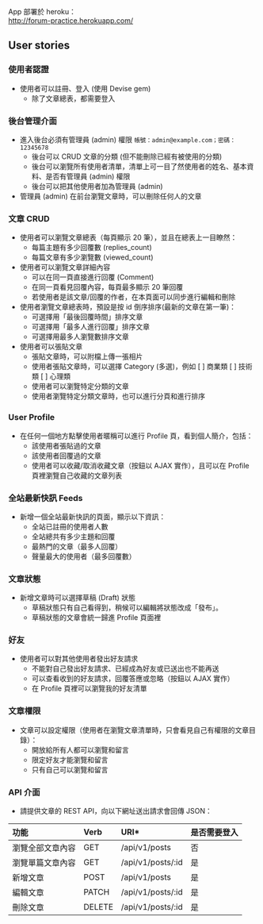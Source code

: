 App 部署於 heroku：  
http://forum-practice.herokuapp.com/

## User stories
### 使用者認證
- 使用者可以註冊、登入 (使用 Devise gem)
  - 除了文章總表，都需要登入

### 後台管理介面
- 進入後台必須有管理員 (admin) 權限
`帳號：admin@example.com；密碼：12345678`
  - 後台可以 CRUD 文章的分類 (但不能刪除已經有被使用的分類)
  - 後台可以瀏覽所有使用者清單，清單上可一目了然使用者的姓名、基本資料、是否有管理員 (admin) 權限
  - 後台可以把其他使用者加為管理員 (admin)
- 管理員 (admin) 在前台瀏覽文章時，可以刪除任何人的文章

### 文章 CRUD
- 使用者可以瀏覽文章總表（每頁顯示 20 筆），並且在總表上一目瞭然：
  - 每篇主題有多少回覆數 (replies_count)
  - 每篇文章有多少瀏覽數 (viewed_count)
- 使用者可以瀏覽文章詳細內容
  - 可以在同一頁直接進行回覆 (Comment)
  - 在同一頁看見回覆內容，每頁最多顯示 20 筆回覆
  - 若使用者是該文章/回覆的作者，在本頁面可以同步進行編輯和刪除
- 使用者瀏覽文章總表時，預設是按 id 倒序排序(最新的文章在第一筆)：
  - 可選擇用「最後回覆時間」排序文章
  - 可選擇用「最多人進行回覆」排序文章
  - 可選擇用最多人瀏覽數排序文章
- 使用者可以張貼文章
  - 張貼文章時，可以附檔上傳一張相片
  - 使用者張貼文章時，可以選擇 Category (多選)，例如 [ ] 商業類 [ ] 技術類 [ ] 心理類
  - 使用者可以瀏覽特定分類的文章
  - 使用者瀏覽特定分類文章時，也可以進行分頁和進行排序

### User Profile
- 在任何一個地方點擊使用者暱稱可以進行 Profile 頁，看到個人簡介，包括：
  - 該使用者張貼過的文章
  - 該使用者回覆過的文章
  - 使用者可以收藏/取消收藏文章（按鈕以 AJAX 實作），且可以在 Profile 頁裡瀏覽自己收藏的文章列表

### 全站最新快訊 Feeds
- 新增一個全站最新快訊的頁面，顯示以下資訊：
  - 全站已註冊的使用者人數
  - 全站總共有多少主題和回覆
  - 最熱門的文章（最多人回覆）
  - 聲量最大的使用者（最多回覆數）

### 文章狀態
- 新增文章時可以選擇草稿 (Draft) 狀態
  - 草稿狀態只有自己看得到，稍候可以編輯將狀態改成「發布」。
  - 草稿狀態的文章會統一歸進 Profile 頁面裡

### 好友
- 使用者可以對其他使用者發出好友請求
  - 不能對自己發出好友請求、已經成為好友或已送出也不能再送
  - 可以查看收到的好友請求，回覆答應或忽略（按鈕以 AJAX 實作）
  - 在 Profile 頁裡可以瀏覽我的好友清單

### 文章權限
- 文章可以設定權限（使用者在瀏覽文章清單時，只會看見自己有權限的文章目錄）：
  - 開放給所有人都可以瀏覽和留言
  - 限定好友才能瀏覽和留言
  - 只有自己可以瀏覽和留言

### API 介面
- 請提供文章的 REST API，向以下網址送出請求會回傳 JSON：

| 功能 | Verb | URI* | 是否需要登入 |
| :------------- | :------------- |:-|:-|
|瀏覽全部文章內容|	GET|	/api/v1/posts|	否|
|瀏覽單篇文章內容|	GET|	/api/v1/posts/:id|	是|
|新增文章|	POST|	/api/v1/posts|	是|
|編輯文章|	PATCH|	/api/v1/posts/:id|	是|
|刪除文章|	DELETE|	/api/v1/posts/:id|	是|
